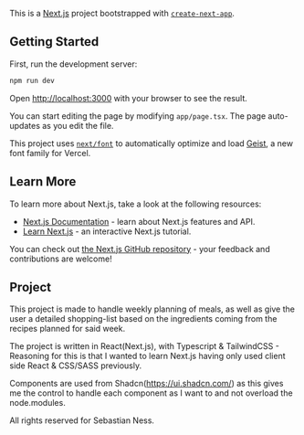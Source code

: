 This is a [Next.js](https://nextjs.org) project bootstrapped with [`create-next-app`](https://nextjs.org/docs/app/api-reference/cli/create-next-app).

## Getting Started

First, run the development server:

```bash
npm run dev
```

Open [http://localhost:3000](http://localhost:3000) with your browser to see the result.

You can start editing the page by modifying `app/page.tsx`. The page auto-updates as you edit the file.

This project uses [`next/font`](https://nextjs.org/docs/app/building-your-application/optimizing/fonts) to automatically optimize and load [Geist](https://vercel.com/font), a new font family for Vercel.

## Learn More

To learn more about Next.js, take a look at the following resources:

- [Next.js Documentation](https://nextjs.org/docs) - learn about Next.js features and API.
- [Learn Next.js](https://nextjs.org/learn) - an interactive Next.js tutorial.

You can check out [the Next.js GitHub repository](https://github.com/vercel/next.js) - your feedback and contributions are welcome!

## Project

This project is made to handle weekly planning of meals, as well as give the user a detailed shopping-list based on the ingredients coming from the recipes planned for said week.

The project is written in React(Next.js), with Typescript & TailwindCSS - Reasoning for this is that I wanted to learn Next.js  having only used client side React & CSS/SASS previously.

Components are used from Shadcn(https://ui.shadcn.com/) as this gives me the control to handle each component as I want to and not overload the node.modules.

All rights reserved for Sebastian Ness.
